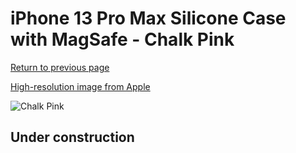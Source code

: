 # iPhone 13 Pro Max Silicone Case with MagSafe - Chalk Pink

[Return to previous page](/iphone_13)

[High-resolution image from Apple](https://store.storeimages.cdn-apple.com/8756/as-images.apple.com/is/MM2R3?wid=4500&hei=4500&fmt=png)

<div style="width: 512px"><img src="/almost_uncompressed/MM2R3.webp" alt="Chalk Pink"></div>

## Under construction
